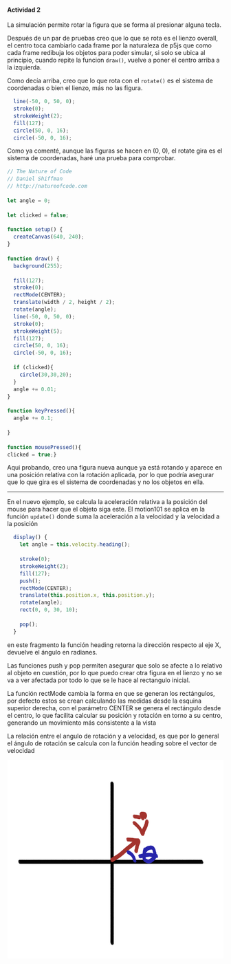 #### Actividad 2

La simulación permite rotar la figura que se forma al presionar alguna tecla.

Después de un par de pruebas creo que lo que se rota es el lienzo overall, el centro toca cambiarlo cada frame por la naturaleza de p5js que como cada frame redibuja los objetos para poder simular, si solo se ubica al principio, cuando repite la funcion ```draw()```, vuelve a poner el centro arriba a la izquierda.

Como decía arriba, creo que lo que rota con el ```rotate()``` es el sistema de coordenadas o bien el lienzo, más no las figura.

```js
  line(-50, 0, 50, 0);
  stroke(0);
  strokeWeight(2);
  fill(127);
  circle(50, 0, 16);
  circle(-50, 0, 16);
``` 

Como ya comenté, aunque las figuras se hacen en (0, 0), el rotate gira es el sistema de coordenadas, haré una prueba para comprobar.

```js
// The Nature of Code
// Daniel Shiffman
// http://natureofcode.com

let angle = 0;

let clicked = false;

function setup() {
  createCanvas(640, 240);
}

function draw() {
  background(255);

  fill(127);
  stroke(0);
  rectMode(CENTER);
  translate(width / 2, height / 2);
  rotate(angle);
  line(-50, 0, 50, 0);
  stroke(0);
  strokeWeight(5);
  fill(127);
  circle(50, 0, 16);
  circle(-50, 0, 16);
  
  if (clicked){
    circle(30,30,20);
  }
  angle += 0.01;
}

function keyPressed(){
  angle += 0.1;
  
}

function mousePressed(){
clicked = true;}


```

Aqui probando, creo una figura nueva aunque ya está rotando y aparece en una posición relativa con la rotación aplicada, por lo que podría asegurar que lo que gira es el sistema de coordenadas y no los objetos en ella.

---

En el nuevo ejemplo, se calcula la aceleración relativa a la posición del mouse para hacer que el objeto siga este. El motion101 se aplica en la función ```update()``` donde suma la aceleración a la velocidad y la velocidad a la posición


```js
  display() {
    let angle = this.velocity.heading();

    stroke(0);
    strokeWeight(2);
    fill(127);
    push();
    rectMode(CENTER);
    translate(this.position.x, this.position.y);
    rotate(angle);
    rect(0, 0, 30, 10);

    pop();
  }
```

en este fragmento la función heading retorna la dirección respecto al eje X, devuelve el ángulo en radianes.

Las funciones push y pop permiten asegurar que solo se afecte a lo relativo al objeto en cuestión, por lo que puedo crear otra figura en el lienzo y no se va a ver afectada por todo lo que se le hace al rectangulo inicial.

La función rectMode cambia la forma en que se generan los rectángulos, por defecto estos se crean calculando las medidas desde la esquina superior derecha, con el parámetro CENTER se genera el rectángulo desde el centro, lo que facilita calcular su posición y rotación en torno a su centro, generando un movimiento más consistente a la vista

La relación entre el angulo de rotación y a velocidad, es que por lo general el ángulo de rotación se calcula con la función heading sobre el vector de velocidad

![dibujo](../../../../assets/unit4/dibujo.png)